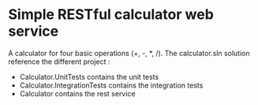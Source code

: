 # Simple RESTful calculator web service
A calculator for four basic operations (+, -, *, /).
The calculator.sln solution reference the different project : 
 - Calculator.UnitTests contains the unit tests 
 - Calculator.IntegrationTests contains the integration tests
 - Calculator contains the rest service